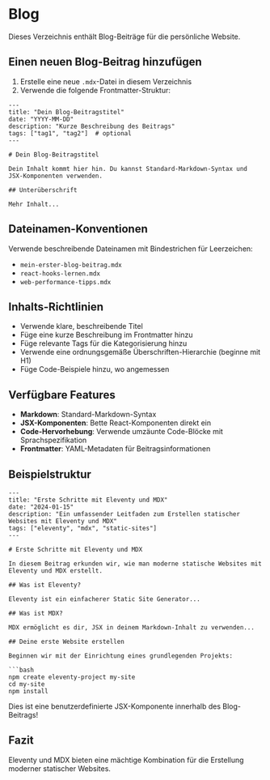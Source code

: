 # Blog

Dieses Verzeichnis enthält Blog-Beiträge für die persönliche Website.

## Einen neuen Blog-Beitrag hinzufügen

1. Erstelle eine neue `.mdx`-Datei in diesem Verzeichnis
2. Verwende die folgende Frontmatter-Struktur:

```mdx
---
title: "Dein Blog-Beitragstitel"
date: "YYYY-MM-DD"
description: "Kurze Beschreibung des Beitrags"
tags: ["tag1", "tag2"]  # optional
---

# Dein Blog-Beitragstitel

Dein Inhalt kommt hier hin. Du kannst Standard-Markdown-Syntax und JSX-Komponenten verwenden.

## Unterüberschrift

Mehr Inhalt...
```

## Dateinamen-Konventionen

Verwende beschreibende Dateinamen mit Bindestrichen für Leerzeichen:
- `mein-erster-blog-beitrag.mdx`
- `react-hooks-lernen.mdx`
- `web-performance-tipps.mdx`

## Inhalts-Richtlinien

- Verwende klare, beschreibende Titel
- Füge eine kurze Beschreibung im Frontmatter hinzu
- Füge relevante Tags für die Kategorisierung hinzu
- Verwende eine ordnungsgemäße Überschriften-Hierarchie (beginne mit H1)
- Füge Code-Beispiele hinzu, wo angemessen

## Verfügbare Features

- **Markdown**: Standard-Markdown-Syntax
- **JSX-Komponenten**: Bette React-Komponenten direkt ein
- **Code-Hervorhebung**: Verwende umzäunte Code-Blöcke mit Sprachspezifikation
- **Frontmatter**: YAML-Metadaten für Beitragsinformationen

## Beispielstruktur

```mdx
---
title: "Erste Schritte mit Eleventy und MDX"
date: "2024-01-15"
description: "Ein umfassender Leitfaden zum Erstellen statischer Websites mit Eleventy und MDX"
tags: ["eleventy", "mdx", "static-sites"]
---

# Erste Schritte mit Eleventy und MDX

In diesem Beitrag erkunden wir, wie man moderne statische Websites mit Eleventy und MDX erstellt.

## Was ist Eleventy?

Eleventy ist ein einfacherer Static Site Generator...

## Was ist MDX?

MDX ermöglicht es dir, JSX in deinem Markdown-Inhalt zu verwenden...

## Deine erste Website erstellen

Beginnen wir mit der Einrichtung eines grundlegenden Projekts:

```bash
npm create eleventy-project my-site
cd my-site
npm install
```

<div style={{backgroundColor: '#f0f0f0', padding: '1rem', borderRadius: '8px'}}>
  Dies ist eine benutzerdefinierte JSX-Komponente innerhalb des Blog-Beitrags!
</div>

## Fazit

Eleventy und MDX bieten eine mächtige Kombination für die Erstellung moderner statischer Websites.
```
